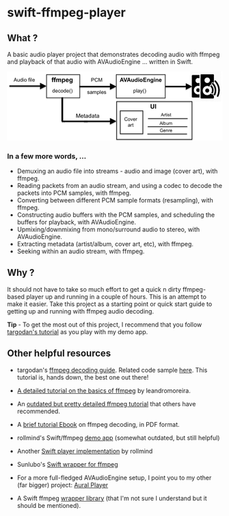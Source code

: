 # swift-ffmpeg-player

## What ?

A basic audio player project that demonstrates decoding audio with ffmpeg and playback of that audio with AVAudioEngine ... written in Swift.

![High level component diagram](/basicFFmpegPlayer.png?raw=true)

### In a few more words, ...

* Demuxing an audio file into streams - audio and image (cover art), with ffmpeg.
* Reading packets from an audio stream, and using a codec to decode the packets into PCM samples, with ffmpeg.
* Converting between different PCM sample formats (resampling), with ffmpeg.
* Constructing audio buffers with the PCM samples, and scheduling the buffers for playback, with AVAudioEngine.
* Upmixing/downmixing from mono/surround audio to stereo, with AVAudioEngine.
* Extracting metadata (artist/album, cover art, etc), with ffmpeg.
* Seeking within an audio stream, with ffmpeg.

## Why ?

It should not have to take so much effort to get a quick n dirty ffmpeg-based player up and running in a couple of hours. This is an attempt to make it easier. Take this project as a starting point or quick start guide to getting up and running with ffmpeg audio decoding.

**Tip** - To get the most out of this project, I recommend that you follow [targodan's tutorial](https://steemit.com/programming/@targodan/decoding-audio-files-with-ffmpeg) as you play with my demo app.

## Other helpful resources

* targodan's [ffmpeg decoding guide](https://steemit.com/programming/@targodan/decoding-audio-files-with-ffmpeg). Related code sample [here](https://gist.github.com/targodan/8cef8f2b682a30055aa7937060cd94b7). This tutorial is, hands down, the best one out there!

* [A detailed tutorial on the basics of ffmpeg](https://github.com/leandromoreira/ffmpeg-libav-tutorial) by leandromoreira.

* An [outdated but pretty detailed ffmpeg tutorial](https://dranger.com/ffmpeg/tutorial01.html) that others have recommended.

* A [brief tutorial Ebook](https://riptutorial.com/ebook/ffmpeg) on ffmpeg decoding, in PDF format.

* rollmind's Swift/ffmpeg [demo app](https://github.com/rollmind/ffmpeg-swift-tutorial/tree/master/tutorial/tutorial) (somewhat outdated, but still helpful)

* Another [Swift player implementation](https://github.com/rollmind/SweetPlayer) by rollmind

* Sunlubo's [Swift wrapper for ffmpeg](https://github.com/sunlubo/SwiftFFmpeg)

* For a more full-fledged AVAudioEngine setup, I point you to my other (far bigger) project: [Aural Player](https://github.com/maculateConception/aural-player)

* A Swift ffmpeg [wrapper library](https://github.com/FFMS/ffms2) (that I'm not sure I understand but it should be mentioned).
